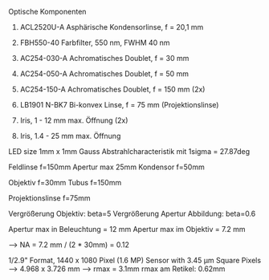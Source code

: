Optische Komponenten
1. ACL2520U-A Asphärische Kondensorlinse, f = 20,1 mm
1. FBH550-40 Farbfilter, 550 nm, FWHM 40 nm
1. AC254-030-A Achromatisches Doublet, f = 30 mm
1. AC254-050-A Achromatisches Doublet, f = 50 mm
1. AC254-150-A Achromatisches Doublet, f = 150 mm (2x)
1. LB1901 N-BK7 Bi-konvex Linse, f = 75 mm (Projektionslinse)

1. Iris, 1 - 12 mm max. Öffnung (2x)
1. Iris, 1.4 - 25 mm max. Öffnung

LED size 1mm x 1mm
Gauss Abstrahlcharacteristik mit 1sigma = 27.87deg

Feldlinse f=150mm
Apertur max 25mm
Kondensor f=50mm

Objektiv f=30mm
Tubus f=150mm

Projektionslinse f=75mm

Vergrößerung Objektiv: beta=5
Vergrößerung Apertur Abbildung: beta=0.6

Apertur max in Beleuchtung = 12 mm
Apertur max im Objektiv = 7.2 mm

--> NA = 7.2 mm / (2 * 30mm) = 0.12


1/2.9" Format, 1440 x 1080 Pixel (1.6 MP) Sensor with 3.45 µm Square Pixels
--> 4.968 x 3.726 mm --> rmax = 3.1mm
rmax am Retikel: 0.62mm
